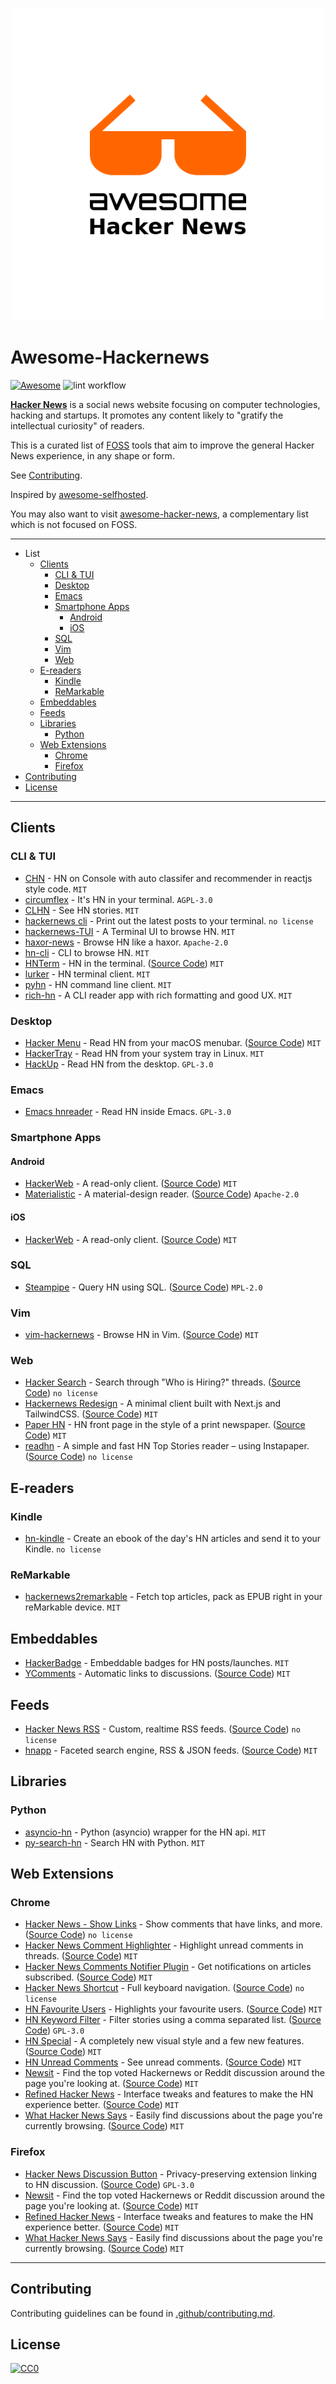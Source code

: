 <p align="center">
  <img width="500" src="awesome-hackernews.png">
</p>

# Awesome-Hackernews

[![Awesome](https://awesome.re/badge.svg)](https://awesome.re)
![lint workflow](https://github.com/bminusl/awesome-hackernews/actions/workflows/lint.yml/badge.svg)

**[Hacker News](https://news.ycombinator.com/)** is a social news website focusing on computer technologies, hacking and startups. It promotes any content likely to "gratify the intellectual curiosity" of readers.

This is a curated list of [FOSS](https://en.wikipedia.org/wiki/Free_and_open-source_software) tools that aim to improve the general Hacker News experience, in any shape or form.

See [Contributing](.github/contributing.md).

Inspired by [awesome-selfhosted](https://github.com/awesome-selfhosted/awesome-selfhosted).

You may also want to visit [awesome-hacker-news](https://github.com/cheeaun/awesome-hacker-news), a complementary list which is not focused on FOSS.

---

- List
  - [Clients](#clients)
    - [CLI & TUI](#cli--tui)
    - [Desktop](#desktop)
    - [Emacs](#emacs)
    - [Smartphone Apps](#smartphone-apps)
      - [Android](#android)
      - [iOS](#ios)
    - [SQL](#sql)
    - [Vim](#vim)
    - [Web](#web)
  - [E-readers](#e-readers)
    - [Kindle](#kindle)
    - [ReMarkable](#remarkable)
  - [Embeddables](#embeddables)
  - [Feeds](#feeds)
  - [Libraries](#libraries)
    - [Python](#python)
  - [Web Extensions](#web-extensions)
    - [Chrome](#chrome)
    - [Firefox](#firefox)
- [Contributing](#contributing)
- [License](#license)

---

## Clients

### CLI & TUI

- [CHN](https://github.com/ghosthamlet/CHN) - HN on Console with auto classifer and recommender in reactjs style code. `MIT`
- [circumflex](https://github.com/bensadeh/circumflex) - It's HN in your terminal. `AGPL-3.0`
- [CLHN](https://github.com/nichochar/CLHN) - See HN stories. `MIT`
- [hackernews cli](https://github.com/mtharrison/hackernews) - Print out the latest posts to your terminal. `no license`
- [hackernews-TUI](https://github.com/aome510/hackernews-TUI) - A Terminal UI to browse HN. `MIT`
- [haxor-news](https://github.com/donnemartin/haxor-news) - Browse HN like a haxor. `Apache-2.0`
- [hn-cli](https://github.com/rafaelrinaldi/hn-cli) - CLI to browse HN. `MIT`
- [HNTerm](https://hnterm.ggerganov.com/) - HN in the terminal. ([Source Code](https://github.com/ggerganov/hnterm)) `MIT`
- [lurker](https://github.com/wcarhart/lurker) - HN terminal client. `MIT`
- [pyhn](https://github.com/toxinu/pyhn) - HN command line client. `MIT`
- [rich-hn](https://github.com/zaataylor/rich-hn) - A CLI reader app with rich formatting and good UX. `MIT`

### Desktop

- [Hacker Menu](https://hackermenu.io) - Read HN from your macOS menubar. ([Source Code](https://github.com/owenthereal/hacker-menu)) `MIT`
- [HackerTray](https://github.com/captn3m0/hackertray) - Read HN from your system tray in Linux. `MIT`
- [HackUp](https://github.com/mdh34/hackup) - Read HN from the desktop. `GPL-3.0`

### Emacs

- [Emacs hnreader](https://github.com/thanhvg/emacs-hnreader) - Read HN inside Emacs. `GPL-3.0`

### Smartphone Apps

#### Android

- [HackerWeb](https://play.google.com/store/apps/details?id=cheeaun.hackerweb) - A read-only client. ([Source Code](https://github.com/cheeaun/hackerweb)) `MIT`
- [Materialistic](https://play.google.com/store/apps/details?id=io.github.hidroh.materialistic) - A material-design reader. ([Source Code](https://github.com/hidroh/materialistic)) `Apache-2.0`

#### iOS

- [HackerWeb](https://apps.apple.com/app/id1084209377) - A read-only client. ([Source Code](https://github.com/cheeaun/hackerweb)) `MIT`

### SQL

- [Steampipe](https://hub.steampipe.io/plugins/turbot/hackernews) - Query HN using SQL. ([Source Code](https://github.com/turbot/steampipe-plugin-hackernews)) `MPL-2.0`

### Vim

- [vim-hackernews](https://www.vim.org/scripts/script.php?script_id=5108) - Browse HN in Vim. ([Source Code](https://github.com/guidealexis/vim-hackernews)) `MIT`

### Web

- [Hacker Search](https://hiring.ben.church/) - Search through "Who is Hiring?" threads. ([Source Code](https://github.com/bechurch/hacker-hiring-hunt)) `no license`
- [Hackernews Redesign](https://hn-redesign.vercel.app/) - A minimal client built with Next.js and TailwindCSS. ([Source Code](https://github.com/RocktimSaikia/hackernews-redesign)) `MIT`
- [Paper HN](https://www.wolfgangfaust.com/project/paper-hn/) - HN front page in the style of a print newspaper. ([Source Code](https://github.com/wolfgang42/paper-hn)) `MIT`
- [readhn](https://www.read.hn/) - A simple and fast HN Top Stories reader – using Instapaper. ([Source Code](https://github.com/kaelig/readhn)) `no license`

## E-readers

### Kindle

- [hn-kindle](https://github.com/sprusr/hn-kindle) - Create an ebook of the day's HN articles and send it to your Kindle. `no license`

### ReMarkable

- [hackernews2remarkable](https://github.com/khanhas/hackernews2remarkable) - Fetch top articles, pack as EPUB right in your reMarkable device. `MIT`


## Embeddables

- [HackerBadge](https://github.com/AnandChowdhary/hackerbadge) - Embeddable badges for HN posts/launches. `MIT`
- [YComments](https://ycomments.benwinding.com/) - Automatic links to discussions. ([Source Code](https://github.com/benwinding/ycomments)) `MIT`

## Feeds

- [Hacker News RSS](https://hnrss.github.io/) - Custom, realtime RSS feeds. ([Source Code](https://github.com/hnrss/hnrss)) `no license`
- [hnapp](http://hnapp.com/) - Faceted search engine, RSS & JSON feeds. ([Source Code](https://github.com/raquo/hnapp)) `MIT`

## Libraries

### Python

- [asyncio-hn](https://github.com/itielshwartz/asyncio-hn) - Python (asyncio) wrapper for the HN api. `MIT`
- [py-search-hn](https://github.com/nicolashahn/py-search-hn) - Search HN with Python. `MIT`

## Web Extensions

### Chrome

- [Hacker News - Show Links](https://chrome.google.com/webstore/detail/hacker-news-show-links/phckhodapplnokiepnaneoglleghgpfi) - Show comments that have links, and more. ([Source Code](https://github.com/boomeasy/hnlinks)) `no license`
- [Hacker News Comment Highlighter](https://chrome.google.com/webstore/detail/hacker-news-comment-highl/acgehogfllndeafpieloojhdmpffbjnb) - Highlight unread comments in threads. ([Source Code](https://github.com/jbergknoff/hn-comment-highlighter)) `MIT`
- [Hacker News Comments Notifier Plugin](https://chrome.google.com/webstore/detail/hacker-news-comments-noti/fcdogcdfbjpnhcnflhdpcdfjmmiedebo) - Get notifications on articles subscribed. ([Source Code](https://github.com/binomads/hn-notification-plugin)) `MIT`
- [Hacker News Shortcut](https://chrome.google.com/webstore/detail/hacker-news-shortcut/dmiimkldokblocpmleogaeohkbffnobo) - Full keyboard navigation. ([Source Code](https://github.com/AsyncMoksha/hackercut)) `no license`
- [HN Favourite Users](https://chrome.google.com/webstore/detail/hn-favourite-users/hleiemhnepoghplnnhkhpnjeiaifnobo) - Highlights your favourite users. ([Source Code](https://github.com/janhancic/hn-favourite-users)) `MIT`
- [HN Keyword Filter](https://chrome.google.com/webstore/detail/hn-keyword-filter/ooablmjjcdbdjhhjkaffpbjnanonjgnm) - Filter stories using a comma separated list. ([Source Code](https://github.com/ShamariFeaster/chrome-extension-hn-filter/tree/master)) `GPL-3.0`
- [HN Special](https://chrome.google.com/webstore/detail/hn-special-an-addition-to/cchaceegbflphbdpfocjalgjhjoahiia) - A completely new visual style and a few new features. ([Source Code](https://github.com/gabrielecirulli/hn-special)) `MIT`
- [HN Unread Comments](https://chrome.google.com/webstore/detail/hn-unread-comments/fpndmkcfggkffpablcooicmihgcgalil) - See unread comments. ([Source Code](https://github.com/janhancic/hn-unread-comments)) `MIT`
- [Newsit](https://newsit.benwinding.com/) - Find the top voted Hackernews or Reddit discussion around the page you're looking at. ([Source Code](https://github.com/benwinding/newsit)) `MIT`
- [Refined Hacker News](https://chrome.google.com/webstore/detail/refined-hacker-news/gcibdgjaladjjloeocimnijdgopejkfk) - Interface tweaks and features to make the HN experience better. ([Source Code](https://github.com/plibither8/refined-hacker-news)) `MIT`
- [What Hacker News Says](https://chrome.google.com/webstore/detail/what-hacker-news-says/khgegkjchclhgpglloficdmdannlpmoi) - Easily find discussions about the page you're currently browsing. ([Source Code](https://github.com/pinoceniccola/what-hn-says-webext)) `MIT`

### Firefox

- [Hacker News Discussion Button](https://addons.mozilla.org/en-US/firefox/addon/hacker-news-discussion-button/) - Privacy-preserving extension linking to HN discussion. ([Source Code](https://github.com/jstrieb/hackernews-button)) `GPL-3.0`
- [Newsit](https://newsit.benwinding.com/) - Find the top voted Hackernews or Reddit discussion around the page you're looking at. ([Source Code](https://github.com/benwinding/newsit)) `MIT`
- [Refined Hacker News](https://addons.mozilla.org/en-US/firefox/addon/refined-hacker-news/) - Interface tweaks and features to make the HN experience better. ([Source Code](https://github.com/plibither8/refined-hacker-news)) `MIT`
- [What Hacker News Says](https://addons.mozilla.org/en-US/firefox/addon/what-hacker-news-says/) - Easily find discussions about the page you're currently browsing. ([Source Code](https://github.com/pinoceniccola/what-hn-says-webext)) `MIT`

---

## Contributing

Contributing guidelines can be found in [.github/contributing.md](.github/contributing.md).

## License

[![CC0](https://mirrors.creativecommons.org/presskit/buttons/88x31/svg/cc-zero.svg)](https://creativecommons.org/publicdomain/zero/1.0/)
